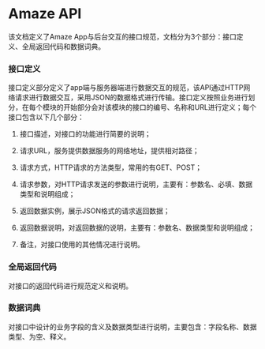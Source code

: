 # Amaze API

该文档定义了Amaze App与后台交互的接口规范，文档分为3个部分：接口定义、全局返回代码和数据词典。

### 接口定义

接口定义部分定义了app端与服务器端进行数据交互的规范，该API通过HTTP网络请求进行数据交互，采用JSON的数据格式进行传输。接口定义按照业务进行划分，在每个模块的开始部分会对该模块的接口的编号、名称和URL进行定义；每个接口包含以下几个部分：

1. 接口描述，对接口的功能进行简要的说明；

2. 请求URL，服务提供数据服务的网络地址，提供相对路径；

3. 请求方式，HTTP请求的方法类型，常用的有GET、POST；

4. 请求参数，对HTTP请求发送的参数进行说明，主要有：参数名、必填、数据类型和说明组成；

5. 返回数据实例，展示JSON格式的请求返回数据；

6. 返回数据说明，对返回数据的说明，主要有：参数名、数据类型和说明组成；

7. 备注，对接口使用的其他情况进行说明。

### 全局返回代码

对接口的返回代码进行规范定义和说明。

### 数据词典

对接口中设计的业务字段的含义及数据类型进行说明，主要包含：字段名称、数据类型、为空、释义。

